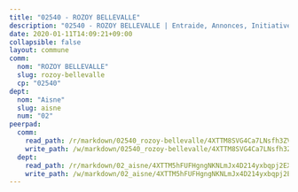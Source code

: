 ```yaml
---
title: "02540 - ROZOY BELLEVALLE"
description: "02540 - ROZOY BELLEVALLE | Entraide, Annonces, Initiatives"
date: 2020-01-11T14:09:21+09:00
collapsible: false
layout: commune
comm:
  nom: "ROZOY BELLEVALLE"
  slug: rozoy-bellevalle
  cp: "02540"
dept:
  nom: "Aisne"
  slug: aisne
  num: "02"
peerpad:
  comm:
    read_path: /r/markdown/02540_rozoy-bellevalle/4XTTM8SVG4Ca7LNsfh3ZVNFxpFY3UBcqhYWTLC5PS9m9V7Xjn
    write_path: /w/markdown/02540_rozoy-bellevalle/4XTTM8SVG4Ca7LNsfh3ZVNFxpFY3UBcqhYWTLC5PS9m9V7Xjn-K3TgUCeXrmQXoToYcXeBCf2eDZ3H7H4ms5PP4eioXxVT7qoyeSUWwfzKQw59GA7ZCCozUWDNRQDRf2Mtaf4QrWrtfffWUyb5Eyzam8gZjmJjQRV5FX4dfy4NZPzRqB5xu4nxEjwW
  dept:
    read_path: /r/markdown/02_aisne/4XTTM5hFUFHgngNKNLmJx4D214yxbqpj2EXK5CBjZ5LZF3zAf
    write_path: /w/markdown/02_aisne/4XTTM5hFUFHgngNKNLmJx4D214yxbqpj2EXK5CBjZ5LZF3zAf-K3TgUfAP6D753WPagZBnpcFgyCUpnZXNhrQsKU6J8qon6wxmFCHD5kB3GMzCYyJmAGHN58p9qgKDhnEgSAuHEK3wjVXSJoUkHyn6Vb7T2aNZ2y6ez5BMkQCEQxoUkfyK9J3TXU3M
---
```


